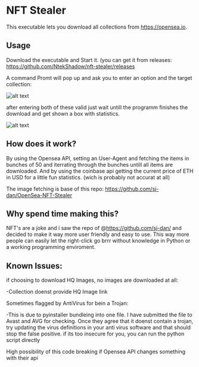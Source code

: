 # NFT Stealer
This executable lets you download all collections from https://opensea.io.

## Usage
Download the executable and Start it. (you can get it from releases: https://github.com/NtekShadow/nft-stealer/releases

A command Promt will pop up and ask you to enter an option and the target collection:

![alt text](https://github.com/NtekShadow/nft-stealer/blob/master/main/images/nft-stealer-one.png?raw=true)

after entering both of these valid just wait untill the programm finishes the download and get shown a box with statistics.

![alt text](https://github.com/NtekShadow/nft-stealer/blob/master/main/images/nft-stealer-two.png?raw=true)

## How does it work?
By using the Opensea API, setting an User-Agent and fetching the items in bunches of 50 and iterrating through the bunches untill all items are downloaded.
And by using the coinbase api getting the current price of ETH in USD for a little fun statistics. (wich is probably not accurat at all)

The image fetching is base of this repo: https://github.com/sj-dan/OpenSea-NFT-Stealer

## Why spend time making this?
NFT's are a joke and i saw the repo of @https://github.com/sj-dan/ and decided to make it way more user friendly and easy to use.
This way more people can easily let the right-click go brrr without knowledge in Python or a working programming enviroment.

## Known Issues:
  if choosing to download HQ Images, no images are downloaded at all:
  
   -Collection doenst provide HQ Image link
    
  Sometimes flagged by AntiVirus for bein a Trojan:
  
  -This is due to pyinstaller bundleing into one file. I have submitted the file to Avast and AVG for checking. Once they agree that it doenst contain a trojan, try updating the virus definitions in your anti virus software and that should stop the false positive. if its too insecure for you, you can run the python script directly
    
  High possibility of this code breaking if Opensea API changes something with their api
